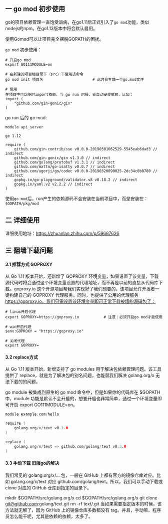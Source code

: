 ## 一 go mod 初步使用

go的项目依赖管理一直饱受诟病，在go1.11后正式引入了`go mod`功能，类似nodejs的npm。在go1.13版本中将会默认启用。  

使用Gomod可以让项目完全摆脱GOPATH的困扰。

`go mod` 初步使用：
```
# 开启go mod
export GO111MODULE=on

# 在新建的项目根目录下（src）下使用该命令
go mod init 项目名                      # 此时会生成一个go.mod文件

# 使用
在项目中可以随时import依赖，当 go run 时候，会自动安装依赖，比如：
import (
	"github.com/gin-gonic/gin"
)

```

go run 后的 go.mod:
```
module api_server

go 1.12

require (
	github.com/gin-contrib/sse v0.0.0-20190301062529-5545eab6dad3 // indirect
	github.com/gin-gonic/gin v1.3.0 // indirect
	github.com/golang/protobuf v1.3.1 // indirect
	github.com/mattn/go-isatty v0.0.7 // indirect
	github.com/ugorji/go/codec v0.0.0-20190320090025-2dc34c0b8780 // indirect
	gopkg.in/go-playground/validator.v8 v8.18.2 // indirect
	gopkg.in/yaml.v2 v2.2.2 // indirect
)
```

使用`go mod`后，run产生的依赖源码不会安装在当前项目中，而是安装在：`$GOPATH/pkg/mod`

## 二 详细使用
详细使用地址：https://zhuanlan.zhihu.com/p/59687626

## 三 翻墙下载问题

#### 3.1 推荐方式 GOPROXY

从 Go 1.11 版本开始，还新增了 GOPROXY 环境变量，如果设置了该变量，下载源代码时将会通过这个环境变量设置的代理地址，而不再是以前的直接从代码库下载。goproxy.io 这个开源项目帮我们实现好了我们想要的。该项目允许开发者一键构建自己的 GOPROXY 代理服务。同时，也提供了公用的代理服务 https://goproxy.io，我们只需设置该环境变量即可正常下载被墙的源码包了：

```
# linux开启代理
export GOPROXY=https://goproxy.io			# 注意：必须开启go mod才能使用

# win开启代理
$env:GOPROXY = "https://goproxy.io"

# 关闭代理
export GOPROXY=
```

#### 3.2 replace方式

从 Go 1.11 版本开始，新增支持了 go modules 用于解决包依赖管理问题。该工具提供了 replace，就是为了解决包的别名问题，也能替我们解决 golang.org/x 无法下载的的问题。

go module 被集成到原生的 go mod 命令中，但是如果你的代码库在 $GOPATH 中，module 功能是默认不会开启的，想要开启也非常简单，通过一个环境变量即可开启 export GO111MODULE=on。

```go
module example.com/hello

require (
    golang.org/x/text v0.3.0
)

replace (
    golang.org/x/text => github.com/golang/text v0.3.0
)
```

#### 3.3 手动下载 旧版go的解决
我们常见的 golang.org/x/... 包，一般在 GitHub 上都有官方的镜像仓库对应。比如 golang.org/x/text 对应 github.com/golang/text。所以，我们可以手动下载或 clone 对应的 GitHub 仓库到指定的目录下。

mkdir $GOPATH/src/golang.org/x
cd $GOPATH/src/golang.org/x
git clone git@github.com:golang/text.git
rm -rf text/.git
当如果需要指定版本的时候，该方法就无解了，因为 GitHub 上的镜像仓库多数都没有 tag。并且，手动嘛，程序员怎么能干呢，尤其是依赖的依赖，太多了。



